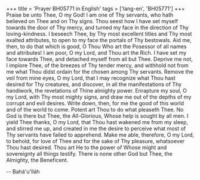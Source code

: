+++
title = 'Prayer BH05771 in English'
tags = ['lang-en', 'BH05771']
+++
Praise be unto Thee, O my God!  I am one of Thy servants, who hath believed on Thee and on Thy signs.  Thou seest how I have set myself towards the door of Thy mercy, and turned my face in the direction of Thy loving-kindness.  I beseech Thee, by Thy most excellent titles and Thy most exalted attributes, to open to my face the portals of Thy bestowals.  Aid me, then, to do that which is good, O Thou Who art the Posessor of all names and attributes!
I am poor, O my Lord, and Thou art the Rich.  I have set my face towards Thee, and detached myself from all but Thee.  Deprive me not, I implore Thee, of the breezes of Thy tender mercy, and withhold not from me what Thou didst ordain for the chosen among Thy servants.
Remove the veil from mine eyes, O my Lord, that I may recognize what Thou hast desired for Thy creatures, and discover, in all the manifestations of Thy handiwork, the revelations of Thine almighty power.  Enrapture my soul, O my Lord, with Thy most mighty signs, and draw me out of the depths of my corrupt and evil desires.  Write down, then, for me the good of this world and of the world to come.  Potent art Thou to do what pleaseth Thee.  No God is there but Thee, the All-Glorious, Whose help is sought by all men.
I yield Thee thanks, O my Lord, that Thou hast wakened me from my sleep, and stirred me up, and created in me the desire to perceive what most of Thy servants have failed to apprehend.  Make me able, therefore, O my Lord, to behold, for love of Thee and for the sake of Thy pleasure, whatsoever Thou hast desired.  Thou art He to the power of Whose might and sovereignty all things testify.
There is none other God but Thee, the Almighty, the Beneficent.

-- Bahá'u'lláh
